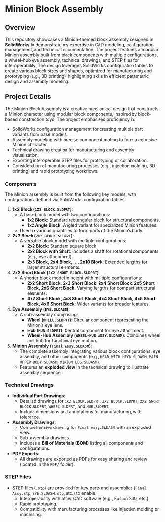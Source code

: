 # Minion Block Assembly

## Overview

This repository showcases a Minion-themed block assembly designed in **SolidWorks** to demonstrate my expertise in CAD modeling, configuration management, and technical documentation. The project features a modular Minion assembly built from block components with multiple configurations, a wheel-hub eye assembly, technical drawings, and STEP files for interoperability. The design leverages SolidWorks configuration tables to create various block sizes and shapes, optimized for manufacturing and prototyping (e.g., 3D printing), highlighting skills in efficient parametric design and assembly modeling.

## Project Details

The Minion Block Assembly is a creative mechanical design that constructs a Minion character using modular block components, inspired by block-based construction toys. The project emphasizes proficiency in:

- SolidWorks configuration management for creating multiple part variants from base models.
- Assembly modeling with precise component mating to form a cohesive Minion character.
- Technical drawing creation for manufacturing and assembly visualization.
- Exporting interoperable STEP files for prototyping or collaboration.
- Consideration of manufacturing processes (e.g., injection molding, 3D printing) and rapid prototyping workflows.

### Components

The Minion assembly is built from the following key models, with configurations defined via SolidWorks configuration tables:

1. **1x2 Block (`1X2 BLOCK.SLDPRT`)**:
   - A base block model with two configurations:
     - **1x2 Block**: Standard rectangular block for structural components.
     - **1x2 Angle Block**: Angled variant for specialized Minion features.
   - Used in various quantities to form parts of the Minion’s body.
2. **2x2 Block (`2X2 BLOCK.SLDPRT`)**:
   - A versatile block model with multiple configurations:
     - **2x2 Block**: Standard square block.
     - **2x2 Block with Shaft**: Includes a shaft for rotational components (e.g., eye attachment).
     - **2x3 Block, 2x4 Block, ..., 2x10 Block**: Extended lengths for larger structural elements.
3. **2x2 Short Block (`2X2 SHORT BLOCK.SLDPRT`)**:
   - A shorter block model in height with multiple configurations:
     - **2x2 Short Block, 2x3 Short Block, 2x4 Short Block, 2x5 Short Block, 2x6 Short Block**: Varying lengths for compact structural elements.
     - **4x2 Short Block, 4x3 Short Block, 4x4 Short Block, 4x5 Short Block, 4x6 Short Block**: Wider variants for broader features.
4. **Eye Assembly (`EYE.SLDASM`)**:
   - A sub-assembly comprising:
     - **Wheel (`WHEEL.SLDPRT`)**: Circular component representing the Minion’s eye lens.
     - **Hub (`HUB.SLDPRT`)**: Central component for eye attachment.
     - **Wheel-Hub Assembly (`WHEEL-HUB ASSY.SLDASM`)**: Combines wheel and hub for functional eye motion.
5. **Minion Assembly (`Final Assy.SLDASM`)**:
   - The complete assembly integrating various block configurations, eye assembly, and other components (e.g., `HEAD WITH NECK.SLDASM`, `MAIN UPPER BODY.SLDASM`, `MINION LEG.SLDASM`).
   - Features an **exploded view** in the technical drawing to illustrate assembly sequence.

### Technical Drawings

- **Individual Part Drawings**:
  - Detailed drawings for `1X2 BLOCK.SLDPRT`, `2X2 BLOCK.SLDPRT`, `2X2 SHORT BLOCK.SLDPRT`, `WHEEL.SLDPRT`, and `HUB.SLDPRT`.
  - Include dimensions and annotations for manufacturing, with tolerance.
- **Assembly Drawings**:
  - Comprehensive drawing for `Final Assy.SLDASM` with an exploded view.
  - Sub-assembly drawings.
  - Includes a **Bill of Materials (BOM)** listing all components and configurations.
- **PDF Exports**:
  - All drawings are exported as PDFs for easy sharing and review (located in the `PDF/` folder).

### STEP Files

- STEP files (`.stp`) are provided for key parts and assemblies (`Final Assy.stp`, `EYE.SLDASM.stp`, etc.) to enable:
  - Interoperability with other CAD software (e.g., Fusion 360, etc.).
  - Rapid prototyping.
  - Compatibility with manufacturing processes like injection molding or machining.
